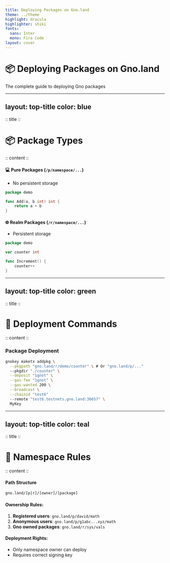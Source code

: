 ```yaml
---
title: Deploying Packages on Gno.land
theme: ../theme
highlight: dracula
highlighter: shiki
fonts:
  sans: Inter
  mono: Fira Code
layout: cover
---
```


# 📦 Deploying Packages on Gno.land
The complete guide to deploying Gno packages

<!-- 
Focus on:
- Pure vs Realm packages
- Deployment workflow
- Testing strategies
-->

---
layout: top-title
color: blue
---

:: title ::
# 📦 Package Types
:: content ::


#### 💻 Pure Packages (`/p/namespace/...`)
- No persistent storage

```go
package demo

func Add(a, b int) int {
    return a + b
}
```

#### 🌐 Realm Packages (`/r/namespace/...`)
- Persistent storage

```go
package demo

var counter int

func Increment() {
    counter++
}
```

---
layout: top-title
color: green
---

:: title ::
# 🔧 Deployment Commands
:: content ::

### Package Deployment
```bash
gnokey maketx addpkg \
  --pkgpath "gno.land/r/demo/counter" \ # Or "gno.land/p/..."
  --pkgdir "./counter" \
  --deposit "1gnot" \
  --gas-fee "1gnot" \
  --gas-wanted 200 \
  --broadcast \
  --chainid "test6"
  --remote "test6.testnets.gno.land:36657" \
  MyKey
```

---
layout: top-title
color: teal
---

:: title ::
# 🔐 Namespace Rules
:: content ::

#### Path Structure
```bash
gno.land/[p|r]/[owner]/[package]
```

#### Ownership Rules:
1. **Registered users**: `gno.land/p/david/math`
2. **Anonymous users**: `gno.land/p/g1abc...xyz/math`
3. **Gno owned packages**: `gno.land/r/sys/vals`

#### Deployment Rights:
- Only namespace owner can deploy
- Requires correct signing key
